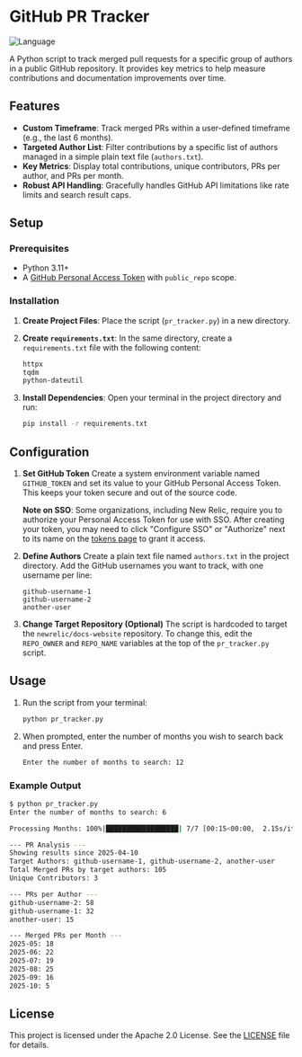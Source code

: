 # GitHub PR Tracker

![Language](https://img.shields.io/badge/language-Python-3776AB.svg)

A Python script to track merged pull requests for a specific group of authors in a public GitHub repository. It provides key metrics to help measure contributions and documentation improvements over time.

## Features

* **Custom Timeframe**: Track merged PRs within a user-defined timeframe (e.g., the last 6 months).
* **Targeted Author List**: Filter contributions by a specific list of authors managed in a simple plain text file (`authors.txt`).
* **Key Metrics**: Display total contributions, unique contributors, PRs per author, and PRs per month.
* **Robust API Handling**: Gracefully handles GitHub API limitations like rate limits and search result caps.

## Setup

### Prerequisites

* Python 3.11+
* A [GitHub Personal Access Token](https://github.com/settings/tokens) with `public_repo` scope.

### Installation

1. **Create Project Files**: Place the script (`pr_tracker.py`) in a new directory.
2. **Create `requirements.txt`**: In the same directory, create a `requirements.txt` file with the following content:

    ```txt
    httpx
    tqdm
    python-dateutil
    ```

3. **Install Dependencies**: Open your terminal in the project directory and run:

    ```bash
    pip install -r requirements.txt
    ```

## Configuration

1. **Set GitHub Token**
    Create a system environment variable named `GITHUB_TOKEN` and set its value to your GitHub Personal Access Token. This keeps your token secure and out of the source code.

    **Note on SSO**: Some organizations, including New Relic, require you to authorize your Personal Access Token for use with SSO. After creating your token, you may need to click "Configure SSO" or "Authorize" next to its name on the [tokens page](https://github.com/settings/tokens) to grant it access.

2. **Define Authors**
    Create a plain text file named `authors.txt` in the project directory. Add the GitHub usernames you want to track, with one username per line:

    ```text
    github-username-1
    github-username-2
    another-user
    ```

3. **Change Target Repository (Optional)**
    The script is hardcoded to target the `newrelic/docs-website` repository. To change this, edit the `REPO_OWNER` and `REPO_NAME` variables at the top of the `pr_tracker.py` script.

## Usage

1. Run the script from your terminal:

    ```bash
    python pr_tracker.py
    ```

2. When prompted, enter the number of months you wish to search back and press Enter.

    ```bash
    Enter the number of months to search: 12
    ```

### Example Output

```bash
$ python pr_tracker.py
Enter the number of months to search: 6

Processing Months: 100%|██████████████████| 7/7 [00:15<00:00,  2.15s/it]

--- PR Analysis ---
Showing results since 2025-04-10
Target Authors: github-username-1, github-username-2, another-user
Total Merged PRs by target authors: 105
Unique Contributors: 3

--- PRs per Author ---
github-username-2: 58
github-username-1: 32
another-user: 15

--- Merged PRs per Month ---
2025-05: 18
2025-06: 22
2025-07: 19
2025-08: 25
2025-09: 16
2025-10: 5
```

## License

This project is licensed under the Apache 2.0 License. See the [LICENSE](/LICENSE) file for details.
